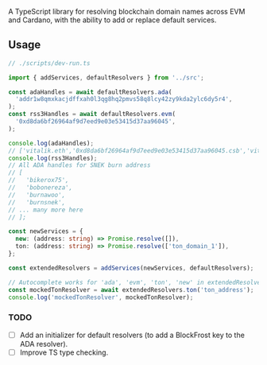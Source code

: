 A TypeScript library for resolving blockchain domain names across EVM and Cardano, with the ability to add or replace default services.

## Usage
```typescript
// ./scripts/dev-run.ts

import { addServices, defaultResolvers } from '../src';

const adaHandles = await defaultResolvers.ada(
  'addr1w8qmxkacjdffxah0l3qg8hq2pmvs58q8lcy42zy9kda2ylc6dy5r4',
);
const rss3Handles = await defaultResolvers.evm(
  '0xd8da6bf26964af9d7eed9e03e53415d37aa96045',
);

console.log(adaHandles);
// ['vitalik.eth','0xd8da6bf26964af9d7eed9e03e53415d37aa96045.csb','vitalik.eth', 'vitalik.lens']
console.log(rss3Handles);
// All ADA handles for SNEK burn address
// [
//   'bikerox75',
//   'bobonereza',
//   'burnawoo',
//   'burnsnek',
// ... many more here
// ];

const newServices = {
  new: (address: string) => Promise.resolve([]),
  ton: (address: string) => Promise.resolve(['ton_domain_1']),
};

const extendedResolvers = addServices(newServices, defaultResolvers);

// Autocomplete works for 'ada', 'evm', 'ton', 'new' in extendedResolvers object
const mockedTonResolver = await extendedResolvers.ton('ton_address');
console.log('mockedTonResolver', mockedTonResolver);

```

### TODO
- [ ] Add an initializer for default resolvers (to add a BlockFrost key to the ADA resolver).
- [ ] Improve TS type checking.
